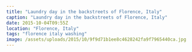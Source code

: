 ```yaml
---
title: "Laundry day in the backstreets of Florence, Italy"
caption: "Laundry day in the backstreets of Florence, Italy"
date: 2015-10-04T09:55Z
location: "Florence, Italy"
tags: "florence italy washing"
image: /assets/uploads/2015/10/9f9d71b1ee8c4628242fa9f7965440ca.jpg
---
```

